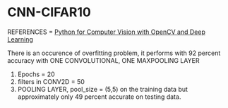 # CNN-CIFAR10
REFERENCES = [Python for Computer Vision with OpenCV and Deep Learning](https://www.udemy.com/course/python-for-computer-vision-with-opencv-and-deep-learning/learn/lecture/12257908#questions)

There is an occurence of overfitting problem, it performs with 92 percent accuracy with
ONE CONVOLUTIONAL, ONE MAXPOOLING LAYER
1. Epochs = 20
2. filters in CONV2D = 50  
3. POOLING LAYER, pool_size = (5,5) on the training data but approximately only 49 percent accurate on testing data.
